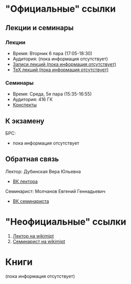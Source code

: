 # "Официальные" ссылки

## Лекции и семинары
### Лекции  
- Время: Вторник 6 пара (17:05-18:30)
- Аудитория: (пока информация отсутствует)
- [Записи лекций (пока информация отсутствует)]()
- [ТеХ лекций (пока информация отсутствует)]()

### Семинары  
- Время: Среда, 5я пара (15:35-16:55)
- Аудитория: 416 ГК
- [Конспекты](https://drive.google.com/drive/folders/1nBXU4bILOD3tHUI95C_I7c2kFNFkcHdn?usp=sharing)
## К экзамену
БРС:  
- пока информация отсутствует

## Обратная связь
Лектор: Дубинская Вера Юльевна
- [ВК лектора](https://vk.com/id3139129)

Семинарист: Молчанов Евгений Геннадьевич
- [ВК семинариста](https://vk.com/molch64)

# "Неофициальные" ссылки
1. [Лектор на wikimipt](http://wikimipt.org/wiki/Дубинская_Вера_Юльевна)  
1. [Семинарист на wikimipt](http://wikimipt.org/wiki/Молчанов_Евгений_Геннадьевич)  

# Книги
(пока информация отсутствует)

